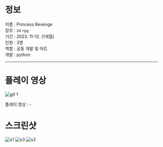 # 정보
이름 : Princess Revenge <br>
장르 : `2d` `rpg` <br>
기간 : 2023. 11-12. (1개월)  <br>
인원 : 3명 <br>
역할 : 공동 개발 및 아트 <br>
개발 : python
<hr>

# 플레이 영상

![gif 1](https://github.com/user-attachments/assets/690a1d11-8ede-4112-be37-4208c5e620b6)

플레이 영상 : -

# 스크린샷

![s1](https://github.com/user-attachments/assets/ab345c36-febd-49a8-8a1a-0cd54b07641a)
![s3](https://github.com/user-attachments/assets/a062d437-d712-48ea-a1fe-3e645c3761dd)
![s2](https://github.com/user-attachments/assets/d8f21776-720d-42e5-9cc2-60d464815956)
